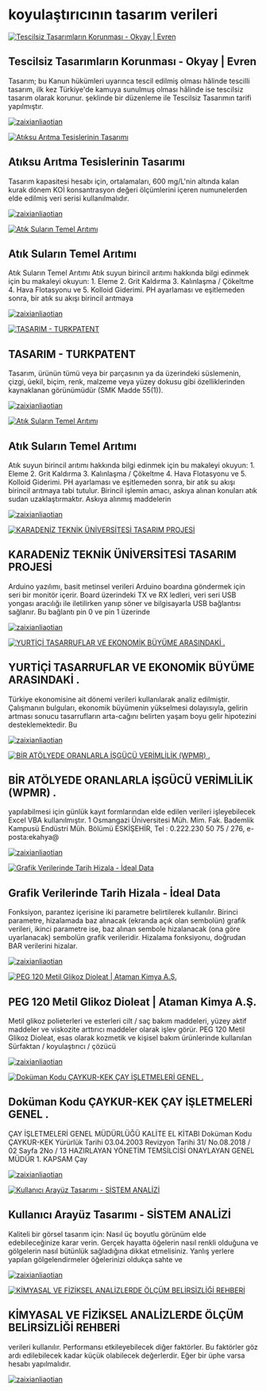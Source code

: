 # koyulaştırıcının tasarım verileri
<a href="https://mnn.zoosnet.net/LR/Chatpre.aspx?id=MNN94995150&p=https://topgrinding.com/" target="_blank">![Tescilsiz Tasarımların Korunması - Okyay | Evren](https://github.com/technlg/images/blob/main/15.jpg)</a>
## Tescilsiz Tasarımların Korunması - Okyay | Evren
Tasarım; bu Kanun hükümleri uyarınca tescil edilmiş olması hâlinde tescilli tasarım, ilk kez Türkiye'de kamuya sunulmuş olması hâlinde ise tescilsiz tasarım olarak korunur. şeklinde bir düzenleme ile Tescilsiz Tasarımın tarifi yapılmıştır.
<a href="https://mnn.zoosnet.net/LR/Chatpre.aspx?id=MNN94995150&p=https://topgrinding.com/" target="_blank"><img src="https://github.com/technlg/images/raw/main/chat11.jpg" alt="zaixianliaotian"/></a><a href="//whatsapp.shibangsoft.com/WhatsApp.php" ><img src="https://github.com/technlg/images/raw/main/chat11.png" alt=""></a>
<a href="https://mnn.zoosnet.net/LR/Chatpre.aspx?id=MNN94995150&p=https://topgrinding.com/" target="_blank">![Atıksu Arıtma Tesislerinin Tasarımı](https://github.com/technlg/images/blob/main/57.jpg)</a>
## Atıksu Arıtma Tesislerinin Tasarımı
Tasarım kapasitesi hesabı için, ortalamaları, 600 mg/L'nin altında kalan kurak dönem KOİ konsantrasyon değeri ölçümlerini içeren numunelerden elde edilmiş veri serisi kullanılmalıdır.
<a href="https://mnn.zoosnet.net/LR/Chatpre.aspx?id=MNN94995150&p=https://topgrinding.com/" target="_blank"><img src="https://github.com/technlg/images/raw/main/chat11.jpg" alt="zaixianliaotian"/></a><a href="//whatsapp.shibangsoft.com/WhatsApp.php" ><img src="https://github.com/technlg/images/raw/main/chat11.png" alt=""></a>
<a href="https://mnn.zoosnet.net/LR/Chatpre.aspx?id=MNN94995150&p=https://topgrinding.com/" target="_blank">![Atık Suların Temel Arıtımı](https://github.com/technlg/images/blob/main/42.jpg)</a>
## Atık Suların Temel Arıtımı
Atık Suların Temel Arıtımı Atık suyun birincil arıtımı hakkında bilgi edinmek için bu makaleyi okuyun: 1. Eleme 2. Grit Kaldırma 3. Kalınlaşma / Çökeltme 4. Hava Flotasyonu ve 5. Kolloid Giderimi. PH ayarlaması ve eşitlemeden sonra, bir atık su akışı birincil arıtmaya 
<a href="https://mnn.zoosnet.net/LR/Chatpre.aspx?id=MNN94995150&p=https://topgrinding.com/" target="_blank"><img src="https://github.com/technlg/images/raw/main/chat11.jpg" alt="zaixianliaotian"/></a><a href="//whatsapp.shibangsoft.com/WhatsApp.php" ><img src="https://github.com/technlg/images/raw/main/chat11.png" alt=""></a>
<a href="https://mnn.zoosnet.net/LR/Chatpre.aspx?id=MNN94995150&p=https://topgrinding.com/" target="_blank">![TASARIM - TURKPATENT](https://github.com/technlg/images/blob/main/19.jpg)</a>
## TASARIM - TURKPATENT
Tasarım, ürünün tümü veya bir parçasının ya da üzerindeki süslemenin, çizgi, úekil, biçim, renk, malzeme veya yüzey dokusu gibi özelliklerinden kaynaklanan görünümüdür (SMK Madde 55(1)).
<a href="https://mnn.zoosnet.net/LR/Chatpre.aspx?id=MNN94995150&p=https://topgrinding.com/" target="_blank"><img src="https://github.com/technlg/images/raw/main/chat11.jpg" alt="zaixianliaotian"/></a><a href="//whatsapp.shibangsoft.com/WhatsApp.php" ><img src="https://github.com/technlg/images/raw/main/chat11.png" alt=""></a>
<a href="https://mnn.zoosnet.net/LR/Chatpre.aspx?id=MNN94995150&p=https://topgrinding.com/" target="_blank">![Atık Suların Temel Arıtımı](https://github.com/technlg/images/blob/main/49.jpg)</a>
## Atık Suların Temel Arıtımı
Atık suyun birincil arıtımı hakkında bilgi edinmek için bu makaleyi okuyun: 1. Eleme 2. Grit Kaldırma 3. Kalınlaşma / Çökeltme 4. Hava Flotasyonu ve 5. Kolloid Giderimi. PH ayarlaması ve eşitlemeden sonra, bir atık su akışı birincil arıtmaya tabi tutulur. Birincil işlemin amacı, askıya alınan konuları atık sudan uzaklaştırmaktır. Askıya alınmış maddelerin
<a href="https://mnn.zoosnet.net/LR/Chatpre.aspx?id=MNN94995150&p=https://topgrinding.com/" target="_blank"><img src="https://github.com/technlg/images/raw/main/chat11.jpg" alt="zaixianliaotian"/></a><a href="//whatsapp.shibangsoft.com/WhatsApp.php" ><img src="https://github.com/technlg/images/raw/main/chat11.png" alt=""></a>
<a href="https://mnn.zoosnet.net/LR/Chatpre.aspx?id=MNN94995150&p=https://topgrinding.com/" target="_blank">![KARADENİZ TEKNİK ÜNİVERSİTESİ TASARIM PROJESİ](https://github.com/technlg/images/blob/main/46.jpg)</a>
## KARADENİZ TEKNİK ÜNİVERSİTESİ TASARIM PROJESİ
Arduino yazılımı, basit metinsel verileri Arduino boardına göndermek için seri bir monitör içerir. Board üzerindeki TX ve RX ledleri, veri seri USB yongası aracılığı ile iletilirken yanıp söner ve bilgisayarla USB bağlantısı sağlanır. Bu bağlantı pin 0 ve pin 1 üzerinde
<a href="https://mnn.zoosnet.net/LR/Chatpre.aspx?id=MNN94995150&p=https://topgrinding.com/" target="_blank"><img src="https://github.com/technlg/images/raw/main/chat11.jpg" alt="zaixianliaotian"/></a><a href="//whatsapp.shibangsoft.com/WhatsApp.php" ><img src="https://github.com/technlg/images/raw/main/chat11.png" alt=""></a>
<a href="https://mnn.zoosnet.net/LR/Chatpre.aspx?id=MNN94995150&p=https://topgrinding.com/" target="_blank">![YURTİÇİ TASARRUFLAR VE EKONOMİK BÜYÜME ARASINDAKİ .](https://github.com/technlg/images/blob/main/51.jpg)</a>
## YURTİÇİ TASARRUFLAR VE EKONOMİK BÜYÜME ARASINDAKİ .
Türkiye ekonomisine ait dönemi verileri kullanılarak analiz edilmiştir. Çalışmanın bulguları, ekonomik büyümenin yükselmesi dolayısıyla, gelirin artması sonucu tasarrufların arta-cağını belirten yaşam boyu gelir hipotezini desteklemektedir. Bu
<a href="https://mnn.zoosnet.net/LR/Chatpre.aspx?id=MNN94995150&p=https://topgrinding.com/" target="_blank"><img src="https://github.com/technlg/images/raw/main/chat11.jpg" alt="zaixianliaotian"/></a><a href="//whatsapp.shibangsoft.com/WhatsApp.php" ><img src="https://github.com/technlg/images/raw/main/chat11.png" alt=""></a>
<a href="https://mnn.zoosnet.net/LR/Chatpre.aspx?id=MNN94995150&p=https://topgrinding.com/" target="_blank">![BİR ATÖLYEDE ORANLARLA İŞGÜCÜ VERİMLİLİK (WPMR) .](https://github.com/technlg/images/blob/main/61.jpg)</a>
## BİR ATÖLYEDE ORANLARLA İŞGÜCÜ VERİMLİLİK (WPMR) .
yapılabilmesi için günlük kayıt formlarından elde edilen verileri işleyebilecek Excel VBA kullanılmıştır. 1 Osmangazi Üniversitesi Müh. Mim. Fak. Bademlik Kampusü Endüstri Müh. Bölümü ESKİŞEHİR, Tel : 0.222.230 50 75 / 276, e-posta:ekahya@
<a href="https://mnn.zoosnet.net/LR/Chatpre.aspx?id=MNN94995150&p=https://topgrinding.com/" target="_blank"><img src="https://github.com/technlg/images/raw/main/chat11.jpg" alt="zaixianliaotian"/></a><a href="//whatsapp.shibangsoft.com/WhatsApp.php" ><img src="https://github.com/technlg/images/raw/main/chat11.png" alt=""></a>
<a href="https://mnn.zoosnet.net/LR/Chatpre.aspx?id=MNN94995150&p=https://topgrinding.com/" target="_blank">![Grafik Verilerinde Tarih Hizala - İdeal Data](https://github.com/technlg/images/blob/main/41.jpg)</a>
## Grafik Verilerinde Tarih Hizala - İdeal Data
Fonksiyon, parantez içerisine iki parametre belirtilerek kullanılır. Birinci parametre, hizalamada baz alınacak (ekranda açık olan sembolün) grafik verileri, ikinci parametre ise, baz alınan sembole hizalanacak (ona göre uyarlanacak) sembolün grafik verileridir. Hizalama fonksiyonu, doğrudan BAR verilerini hizalar.
<a href="https://mnn.zoosnet.net/LR/Chatpre.aspx?id=MNN94995150&p=https://topgrinding.com/" target="_blank"><img src="https://github.com/technlg/images/raw/main/chat11.jpg" alt="zaixianliaotian"/></a><a href="//whatsapp.shibangsoft.com/WhatsApp.php" ><img src="https://github.com/technlg/images/raw/main/chat11.png" alt=""></a>
<a href="https://mnn.zoosnet.net/LR/Chatpre.aspx?id=MNN94995150&p=https://topgrinding.com/" target="_blank">![PEG 120 Metil Glikoz Dioleat | Ataman Kimya A.Ş.](https://github.com/technlg/images/blob/main/20.jpg)</a>
## PEG 120 Metil Glikoz Dioleat | Ataman Kimya A.Ş.
Metil glikoz polieterleri ve esterleri cilt / saç bakım maddeleri, yüzey aktif maddeler ve viskozite arttırıcı maddeler olarak işlev görür. PEG 120 Metil Glikoz Dioleat, esas olarak kozmetik ve kişisel bakım ürünlerinde kullanılan Sürfaktan / koyulaştırıcı / çözücü
<a href="https://mnn.zoosnet.net/LR/Chatpre.aspx?id=MNN94995150&p=https://topgrinding.com/" target="_blank"><img src="https://github.com/technlg/images/raw/main/chat11.jpg" alt="zaixianliaotian"/></a><a href="//whatsapp.shibangsoft.com/WhatsApp.php" ><img src="https://github.com/technlg/images/raw/main/chat11.png" alt=""></a>
<a href="https://mnn.zoosnet.net/LR/Chatpre.aspx?id=MNN94995150&p=https://topgrinding.com/" target="_blank">![Doküman Kodu ÇAYKUR-KEK ÇAY İŞLETMELERİ GENEL .](https://github.com/technlg/images/blob/main/14.jpg)</a>
## Doküman Kodu ÇAYKUR-KEK ÇAY İŞLETMELERİ GENEL .
ÇAY İŞLETMELERİ GENEL MÜDÜRLÜĞÜ KALİTE EL KİTABI Doküman Kodu ÇAYKUR-KEK Yürürlük Tarihi 03.04.2003 Revizyon Tarihi 31/ No.08.2018 / 02 Sayfa 2No / 13 HAZIRLAYAN YÖNETİM TEMSİLCİSİ ONAYLAYAN GENEL MÜDÜR 1. KAPSAM Çay
<a href="https://mnn.zoosnet.net/LR/Chatpre.aspx?id=MNN94995150&p=https://topgrinding.com/" target="_blank"><img src="https://github.com/technlg/images/raw/main/chat11.jpg" alt="zaixianliaotian"/></a><a href="//whatsapp.shibangsoft.com/WhatsApp.php" ><img src="https://github.com/technlg/images/raw/main/chat11.png" alt=""></a>
<a href="https://mnn.zoosnet.net/LR/Chatpre.aspx?id=MNN94995150&p=https://topgrinding.com/" target="_blank">![Kullanıcı Arayüz Tasarımı - SİSTEM ANALİZİ](https://github.com/technlg/images/blob/main/42.jpg)</a>
## Kullanıcı Arayüz Tasarımı - SİSTEM ANALİZİ
Kaliteli bir görsel tasarım için: Nasıl üç boyutlu görünüm elde edebileceğinize karar verin. Gerçek hayatta öğelerin nasıl renkli olduğuna ve gölgelerin nasıl bütünlük sağladığına dikkat etmelisiniz. Yanlış yerlere yapılan gölgelendirmeler öğelerinizi oldukça sahte ve
<a href="https://mnn.zoosnet.net/LR/Chatpre.aspx?id=MNN94995150&p=https://topgrinding.com/" target="_blank"><img src="https://github.com/technlg/images/raw/main/chat11.jpg" alt="zaixianliaotian"/></a><a href="//whatsapp.shibangsoft.com/WhatsApp.php" ><img src="https://github.com/technlg/images/raw/main/chat11.png" alt=""></a>
<a href="https://mnn.zoosnet.net/LR/Chatpre.aspx?id=MNN94995150&p=https://topgrinding.com/" target="_blank">![KİMYASAL VE FİZİKSEL ANALİZLERDE ÖLÇÜM BELİRSİZLİĞİ REHBERİ](https://github.com/technlg/images/blob/main/13.jpg)</a>
## KİMYASAL VE FİZİKSEL ANALİZLERDE ÖLÇÜM BELİRSİZLİĞİ REHBERİ
verileri kullanılır. Performansı etkileyebilecek diğer faktörler. Bu faktörler göz ardı edilebilecek kadar küçük olabilecek değerlerdir. Eğer bir üphe varsa hesabı yapılmalıdır.
<a href="https://mnn.zoosnet.net/LR/Chatpre.aspx?id=MNN94995150&p=https://topgrinding.com/" target="_blank"><img src="https://github.com/technlg/images/raw/main/chat11.jpg" alt="zaixianliaotian"/></a><a href="//whatsapp.shibangsoft.com/WhatsApp.php" ><img src="https://github.com/technlg/images/raw/main/chat11.png" alt=""></a>
